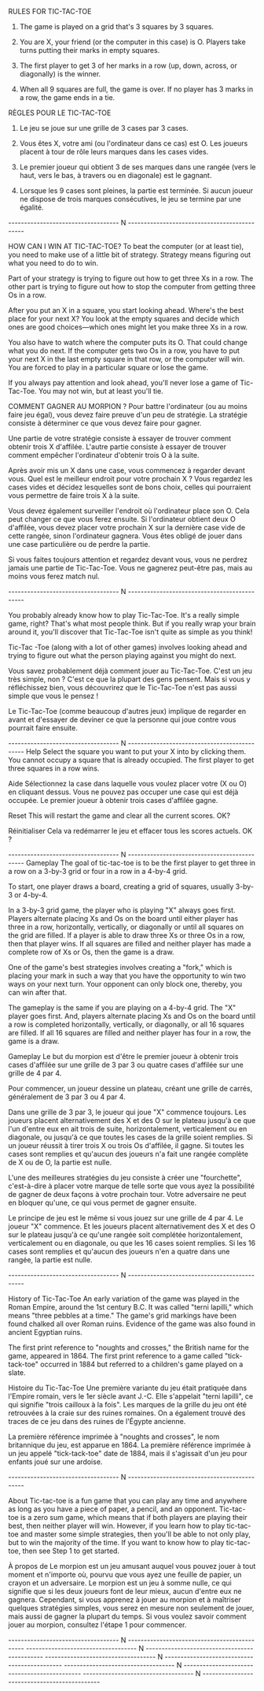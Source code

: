 RULES FOR TIC-TAC-TOE

1. The game is played on a grid that's 3 squares by 3 squares.

2. You are X, your friend (or the computer in this case) is O. Players take turns putting their marks in empty squares.

3. The first player to get 3 of her marks in a row (up, down, across, or diagonally) is the winner.

4. When all 9 squares are full, the game is over. If no player has 3 marks in a row, the game ends in a tie.

RÈGLES POUR LE TIC-TAC-TOE

1. Le jeu se joue sur une grille de 3 cases par 3 cases.

2. Vous êtes X, votre ami (ou l'ordinateur dans ce cas) est O. Les joueurs placent à tour de rôle leurs marques dans les cases vides.

3. Le premier joueur qui obtient 3 de ses marques dans une rangée (vers le haut, vers le bas, à travers ou en diagonale) est le gagnant.

4. Lorsque les 9 cases sont pleines, la partie est terminée. Si aucun joueur ne dispose de trois marques consécutives, le jeu se termine par une égalité.

----------------------------------- N ---------------------------------------------

HOW CAN I WIN AT TIC-TAC-TOE?
To beat the computer (or at least tie), you need to make use of a little bit of strategy. Strategy means figuring out what you need to do to win.

Part of your strategy is trying to figure out how to get three Xs in a row. The other part is trying to figure out how to stop the computer from getting three Os in a row.

After you put an X in a square, you start looking ahead. Where's the best place for your next X? You look at the empty squares and decide which ones are good choices—which ones might let you make three Xs in a row.

You also have to watch where the computer puts its O. That could change what you do next. If the computer gets two Os in a row, you have to put your next X in the last empty square in that row, or the computer will win. You are forced to play in a particular square or lose the game.

If you always pay attention and look ahead, you'll never lose a game of Tic-Tac-Toe. You may not win, but at least you'll tie.

COMMENT GAGNER AU MORPION ?
Pour battre l'ordinateur (ou au moins faire jeu égal), vous devez faire preuve d'un peu de stratégie. La stratégie consiste à déterminer ce que vous devez faire pour gagner.

Une partie de votre stratégie consiste à essayer de trouver comment obtenir trois X d'affilée. L'autre partie consiste à essayer de trouver comment empêcher l'ordinateur d'obtenir trois O à la suite.

Après avoir mis un X dans une case, vous commencez à regarder devant vous. Quel est le meilleur endroit pour votre prochain X ? Vous regardez les cases vides et décidez lesquelles sont de bons choix, celles qui pourraient vous permettre de faire trois X à la suite.

Vous devez également surveiller l'endroit où l'ordinateur place son O. Cela peut changer ce que vous ferez ensuite. Si l'ordinateur obtient deux O d'affilée, vous devez placer votre prochain X sur la dernière case vide de cette rangée, sinon l'ordinateur gagnera. Vous êtes obligé de jouer dans une case particulière ou de perdre la partie.

Si vous faites toujours attention et regardez devant vous, vous ne perdrez jamais une partie de Tic-Tac-Toe. Vous ne gagnerez peut-être pas, mais au moins vous ferez match nul.

----------------------------------- N ---------------------------------------------

You probably already know how to play Tic-Tac-Toe. It's a really simple game, right? That's what most people think. But if you really wrap your brain around it, you'll discover that Tic-Tac-Toe isn't quite as simple as you think!

Tic-Tac -Toe (along with a lot of other games) involves looking ahead and trying to figure out what the person playing against you might do next.

Vous savez probablement déjà comment jouer au Tic-Tac-Toe. C'est un jeu très simple, non ? C'est ce que la plupart des gens pensent. Mais si vous y réfléchissez bien, vous découvrirez que le Tic-Tac-Toe n'est pas aussi simple que vous le pensez !

Le Tic-Tac-Toe (comme beaucoup d'autres jeux) implique de regarder en avant et d'essayer de deviner ce que la personne qui joue contre vous pourrait faire ensuite.

----------------------------------- N ---------------------------------------------
Help
Select the square you want to put your X into by clicking them. You cannot occupy a square that is already occupied. The first player to get three squares in a row wins.

Aide
Sélectionnez la case dans laquelle vous voulez placer votre (X ou O) en cliquant dessus. Vous ne pouvez pas occuper une case qui est déjà occupée. Le premier joueur à obtenir trois cases d'affilée gagne.

Reset
This will restart the game and clear all the current scores. OK?

Réinitialiser
Cela va redémarrer le jeu et effacer tous les scores actuels. OK ?

----------------------------------- N ---------------------------------------------
Gameplay
The goal of tic-tac-toe is to be the first player to get three in a row on a 3-by-3 grid or four in a row in a 4-by-4 grid.

To start, one player draws a board, creating a grid of squares, usually 3-by-3 or 4-by-4.

In a 3-by-3 grid game, the player who is playing "X" always goes first. Players alternate placing Xs and Os on the board until either player has three in a row, horizontally, vertically, or diagonally or until all squares on the grid are filled. If a player is able to draw three Xs or three Os in a row, then that player wins. If all squares are filled and neither player has made a complete row of Xs or Os, then the game is a draw.

One of the game's best strategies involves creating a "fork," which is placing your mark in such a way that you have the opportunity to win two ways on your next turn. Your opponent can only block one, thereby, you can win after that.

The gameplay is the same if you are playing on a 4-by-4 grid. The "X" player goes first. And, players alternate placing Xs and Os on the board until a row is completed horizontally, vertically, or diagonally, or all 16 squares are filled. If all 16 squares are filled and neither player has four in a row, the game is a draw.

Gameplay
Le but du morpion est d'être le premier joueur à obtenir trois cases d'affilée sur une grille de 3 par 3 ou quatre cases d'affilée sur une grille de 4 par 4.

Pour commencer, un joueur dessine un plateau, créant une grille de carrés, généralement de 3 par 3 ou 4 par 4.

Dans une grille de 3 par 3, le joueur qui joue "X" commence toujours. Les joueurs placent alternativement des X et des O sur le plateau jusqu'à ce que l'un d'entre eux en ait trois de suite, horizontalement, verticalement ou en diagonale, ou jusqu'à ce que toutes les cases de la grille soient remplies. Si un joueur réussit à tirer trois X ou trois Os d'affilée, il gagne. Si toutes les cases sont remplies et qu'aucun des joueurs n'a fait une rangée complète de X ou de O, la partie est nulle.

L'une des meilleures stratégies du jeu consiste à créer une "fourchette", c'est-à-dire à placer votre marque de telle sorte que vous ayez la possibilité de gagner de deux façons à votre prochain tour. Votre adversaire ne peut en bloquer qu'une, ce qui vous permet de gagner ensuite.

Le principe de jeu est le même si vous jouez sur une grille de 4 par 4. Le joueur "X" commence. Et les joueurs placent alternativement des X et des O sur le plateau jusqu'à ce qu'une rangée soit complétée horizontalement, verticalement ou en diagonale, ou que les 16 cases soient remplies. Si les 16 cases sont remplies et qu'aucun des joueurs n'en a quatre dans une rangée, la partie est nulle.

----------------------------------- N ---------------------------------------------

History of Tic-Tac-Toe
An early variation of the game was played in the Roman Empire, around the 1st century B.C. It was called "terni lapilli," which means "three pebbles at a time." The game's grid markings have been found chalked all over Roman ruins. Evidence of the game was also found in ancient Egyptian ruins.

The first print reference to "noughts and crosses," the British name for the game, appeared in 1864. The first print reference to a game called "tick-tack-toe" occurred in 1884 but referred to a children's game played on a slate.

Histoire du Tic-Tac-Toe
Une première variante du jeu était pratiquée dans l'Empire romain, vers le 1er siècle avant J.-C. Elle s'appelait "terni lapilli", ce qui signifie "trois cailloux à la fois". Les marques de la grille du jeu ont été retrouvées à la craie sur des ruines romaines. On a également trouvé des traces de ce jeu dans des ruines de l'Égypte ancienne.

La première référence imprimée à "noughts and crosses", le nom britannique du jeu, est apparue en 1864. La première référence imprimée à un jeu appelé "tick-tack-toe" date de 1884, mais il s'agissait d'un jeu pour enfants joué sur une ardoise.

----------------------------------- N ---------------------------------------------

About
Tic-tac-toe is a fun game that you can play any time and anywhere as long as you have a piece of paper, a pencil, and an opponent. Tic-tac-toe is a zero sum game, which means that if both players are playing their best, then neither player will win. However, if you learn how to play tic-tac-toe and master some simple strategies, then you'll be able to not only play, but to win the majority of the time. If you want to know how to play tic-tac-toe, then see Step 1 to get started.

À propos de
Le morpion est un jeu amusant auquel vous pouvez jouer à tout moment et n'importe où, pourvu que vous ayez une feuille de papier, un crayon et un adversaire. Le morpion est un jeu à somme nulle, ce qui signifie que si les deux joueurs font de leur mieux, aucun d'entre eux ne gagnera. Cependant, si vous apprenez à jouer au morpion et à maîtriser quelques stratégies simples, vous serez en mesure non seulement de jouer, mais aussi de gagner la plupart du temps. Si vous voulez savoir comment jouer au morpion, consultez l'étape 1 pour commencer.

----------------------------------- N ---------------------------------------------
----------------------------------- N ---------------------------------------------
----------------------------------- N ---------------------------------------------
----------------------------------- N ---------------------------------------------
----------------------------------- N ---------------------------------------------
